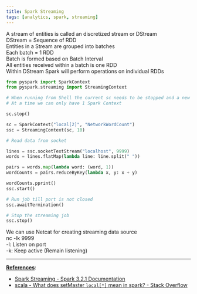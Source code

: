 ```yaml
---
title: Spark Streaming
tags: [analytics, spark, streaming]
---
```


A stream of entities is called an discretized stream or DStream  
DStream = Sequence of RDD  
Entities in a Stream are grouped into batches  
Each batch = 1 RDD  
Batch is formed based on Batch Interval  
All entities received within a batch is one RDD  
Within DStream Spark will perform operations on individual RDDs

````python
from pyspark import SparkContext
from pyspark.streaming import StreamingContext

# When running from Shell the current sc needs to be stopped and a new one has to be created
# At a time we can only have 1 Spark Context

sc.stop()

sc = SparkContext("local[2]", "NetworkWordCount")
ssc = StreamingContext(sc, 10)

# Read data from socket

lines = ssc.socketTextStream("localhost", 9999)
words = lines.flatMap(lambda line: line.split(" "))

pairs = words.map(lambda word: (word, 1))
wordCounts = pairs.reduceByKey(lambda x, y: x + y)

wordCounts.pprint()
ssc.start()

# Run job till port is not closed
ssc.awaitTermination()

# Stop the streaming job
ssc.stop()
````

We can use Netcat for creating streaming data source  
nc -lk 9999  
-l: Listen on port  
-k: Keep active (Remain listening)

---

**<u>References</u>**:

* [Spark Streaming - Spark 3.2.1 Documentation](https://spark.apache.org/docs/latest/streaming-programming-guide.html)
* [scala - What does setMaster `local[*]` mean in spark? - Stack Overflow](https://stackoverflow.com/questions/32356143/what-does-setmaster-local-mean-in-spark)